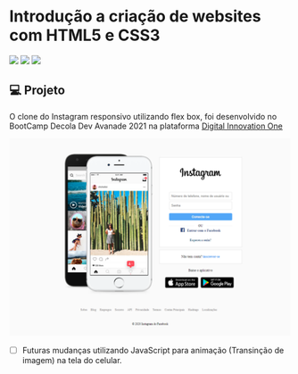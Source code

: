 # Introdução a criação de websites com HTML5 e CSS3
![](https://img.shields.io/github/languages/count/Lu1zEduard0/introduction-css3-html5-DIO) ![](https://img.shields.io/github/repo-size/Lu1zEduard0/introduction-css3-html5-DIO) ![](https://img.shields.io/github/last-commit/Lu1zEduard0/introduction-css3-html5-DIO)

## :computer:	 Projeto

O clone do Instagram responsivo utilizando flex box, foi desenvolvido no BootCamp Decola Dev Avanade 2021 na plataforma [Digital Innovation One](//https://web.digitalinnovation.one/ "Digital Innovation One") 

![](https://github.com/Lu1zEduard0/introduction-css3-html5-DIO/blob/main/github/home-screen-web.PNG?raw=true)

- [ ] Futuras mudanças utilizando JavaScript para animação (Transinção de imagem) na tela do celular.

